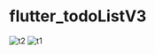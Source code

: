 # flutter_todoListV3

![t2](https://user-images.githubusercontent.com/120269114/234513907-cdbd3fdd-a112-4eb2-b610-115853bd76e2.png)
![t1](https://user-images.githubusercontent.com/120269114/234513910-bb98b356-5d66-45dc-8877-373fb8209fcc.png)
